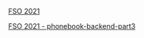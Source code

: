 [FSO 2021](https://github.com/RedSquirrrel/full-stack-open-2021)

[FSO 2021 - phonebook-backend-part3 ](https://github.com/RedSquirrrel/phonebook-backend-part3-2021)

